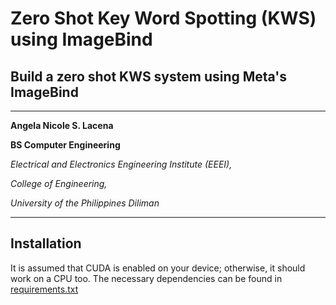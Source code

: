 # Zero Shot Key Word Spotting (KWS) using ImageBind
## Build a zero shot KWS system using Meta's ImageBind
----
**Angela Nicole S. Lacena**

**BS Computer Engineering**

*Electrical and Electronics Engineering Institute (EEEI),*

*College of Engineering,*

*University of the Philippines Diliman*

----
## Installation
It is assumed that CUDA is enabled on your device; otherwise, it should work on a CPU too. The necessary dependencies can be found in [requirements.txt](https://github.com/angelancl/KWS-Using-ImageBind/blob/main/requirements.txt)
